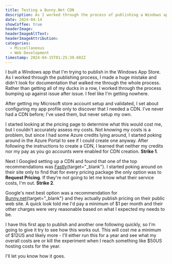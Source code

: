 ```yaml
---
title: Testing a Bunny.Net CDN
description: As I worked through the process of publishing a Windows app to the Windows Store, I found that I needed a CDN and this post describes how I addressed that requirement.
date: 2024-04-14
showCoffee: true
headerImage: 
headerImageAltText: 
headerImageAttribution: 
categories:
  - Miscellaneous
  - Web Development
timestamp: 2024-04-15T01:25:39.602Z
---
```


I built a Windows app that I'm trying to publish in the Windows App Store. As I worked through the publishing process, I made a huge mistake and didn't look for documentation that walked me through the whole process. Rather than getting all of my ducks in a row, I worked through the process bumping up against issue after issue. I feel like I'm getting nowhere. 

After getting my Microsoft store account setup and validated, I set about configuring my app profile only to discover that I needed a CDN. I've never had a CDN before; I've used them, but never setup my own. 

I started looking at the pricing page to determine what this would cost me, but I couldn't accurately assess my costs. Not knowing my costs is a problem, but since I had some Azure credits lying around, I started poking around in the Azure Portal to see if I could create one anyway. After following the instructions to create a CDN, I learned that neither my credits nor my pay as you go accounts were enabled for CDN creation. **Strike 1**.

Next I Googled setting up a CDN and found that one of the top recommendations was [Fastly](https://fastly.com/){target="_blank"}. I started poking around on their site only to find that for every pricing package the only option was to **Request Pricing**. If they're not going to let me know what their service costs, I'm out. **Strike 2**.

Google's next best option was a recommendation for [Bunny.net](https://bunny.net/){target="_blank"} and they actually publish pricing on their public web site. A quick look told me I'd pay a minimum of $1 per month and their other charges were very reasonable based on what I expected my needs to be. 

I have this first app to publish and another one following quickly, so I'm going to give it try to see how this works out. This will cost me a minimum of $12US and likely more - I'll either run this for a year and see what my overall costs are or kill the experiment when I reach something like $50US hosting costs for the year.

I'll let you know how it goes.
